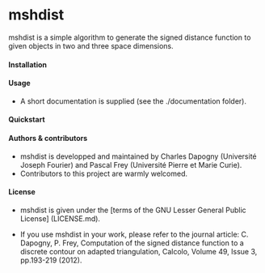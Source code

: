 # mshdist
mshdist is a simple algorithm to generate the signed distance function to given objects in two and three space dimensions.

#### Installation


#### Usage

* A short documentation is supplied (see the ./documentation folder).

#### Quickstart

#### Authors & contributors
* mshdist is developped and maintained by Charles Dapogny (Université Joseph Fourier) and Pascal Frey (Université Pierre et Marie Curie).
* Contributors to this project are warmly welcomed. 

#### License
* mshdist is given under the [terms of the GNU Lesser General Public License] (LICENSE.md).

* If you use mshdist in your work, please refer to the journal article: 
C. Dapogny, P. Frey, Computation of the signed distance function to a discrete contour on adapted triangulation, Calcolo, Volume 49, Issue 3, pp.193-219 (2012).

